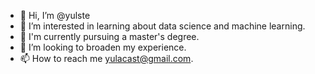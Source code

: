 - 👋 Hi, I’m @yulste
- 👀 I’m interested in learning about data science and machine learning.
- 🌱 I'm currently pursuing a master's degree.
- 💞️ I’m looking to broaden my experience.
- 📫 How to reach me yulacast@gmail.com.

<!---
yulste/yulste is a ✨ special ✨ repository because its `README.md` (this file) appears on your GitHub profile.
You can click the Preview link to take a look at your changes.
--->
